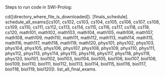 Steps to run code in SWI-Prolog:

cd([directory_where_file_is_downloaded]).
[finals_schedule].
schedule_all_exams([cs101, cs102, cs103, cs104, cs105, cs106, cs107, cs108, cs109, cs110, cs111, cs112, cs113, cs114, cs115, cs116, cs117, cs118, cs119, cs120,
math101, math102, math103, math104, math105, math106, math107, math108, math109, math110, 
math111, math112, math113, math114, math115, math116, math117, math118, math119, math120, 
phys101, phys102, phys103, phys104, phys105, phys106, phys107, phys108, phys109, phys110, 
phys111, phys112, phys113, phys114, phys115, phys116, phys117, phys118, phys119, phys120,
biol101, biol102, biol103, biol104, biol105, biol106, biol107, biol108, biol109, biol110, 
biol111, biol112, biol113, biol114, biol115, biol116, biol117, biol118, biol119, biol120]).
list_all_final_exams.
